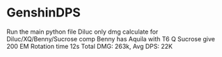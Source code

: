 # GenshinDPS

Run the main python file
Diluc only dmg calculate for Diluc/XQ/Benny/Sucrose comp
Benny has Aquila with T6 Q
Sucrose give 200 EM
Rotation time 12s
Total DMG: 263k, Avg DPS: 22K
